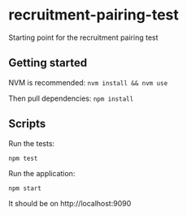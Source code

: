 # recruitment-pairing-test
Starting point for the recruitment pairing test

## Getting started

NVM is recommended: `nvm install && nvm use`

Then pull dependencies: `npm install`

## Scripts

Run the tests:

`npm test` 

Run the application: 

`npm start` 

It should be on http://localhost:9090

